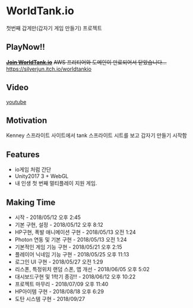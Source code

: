 # WorldTank.io
첫번째 갑게만(갑자기 게임 만들기) 프로젝트

## PlayNow!!
~~[**Join WorldTank.io**](http://silverjun.xyz:3000/)~~
~~AWS 프리티어와 도메인이 만료되어서 닫았습니다...~~
https://silverjun.itch.io/worldtankio

## Video
[youtube](https://youtu.be/AQTGv_t4itE)

## Motivation
Kenney 스프라이트 사이트에서 tank 스프라이트 시트를 보고 갑자기 만들기 시작함

## Features
* io게임 처럼 간단
* Unity2017 3 + WebGL
* 내 인생 첫 번째 멀티플레이 지원 게임.

## Making Time
* 시작 - 2018/05/12 오후 2:45
* 기본 구현, 설정 - 2018/05/12 오후 8:12
* HP구현, 폭발 애니메이션 구현 - 2018/05/13 오전 1:24
* Photon 연동 및 기본 구현 - 2018/05/13 오전 1:24
* 기본적인 게임 기능 구현 - 2018/05/21 오후 2:15
* 플레이어 닉네임 기능 구현 - 2018/05/25 오후 11:13
* 로그인 UI 구현 - 2018/05/27 오전 1:29
* 리스폰, 특정위치 랜덤 스폰, 맵 개선 - 2018/06/05 오후 5:02
* 대시보드구현 및 1학기 종강!! - 2018/06/12 오후 10:22
* 프로젝트 마무리 - 2018/07/09 오후 11:40
* HP아이템 구현 - 2018/08/18 오후 6:29
* 도탄 시스템 구현 - 2018/09/27
